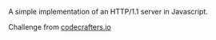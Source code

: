 A simple implementation of an HTTP/1.1 server in Javascript.

Challenge from [codecrafters.io](https://app.codecrafters.io/courses/http-server/overview)